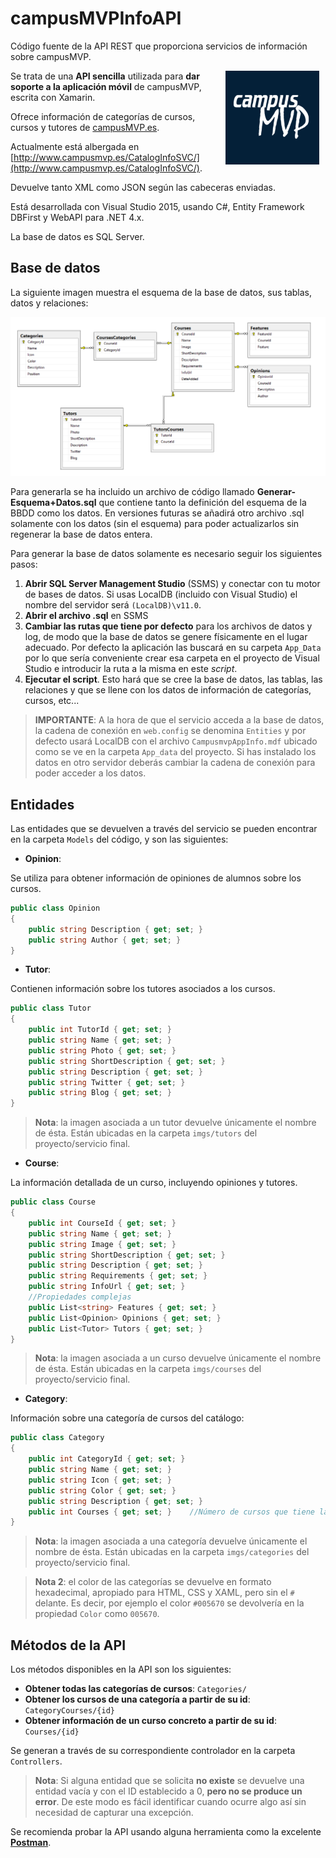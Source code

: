 ﻿# campusMVPInfoAPI

Código fuente de la API REST que proporciona servicios de información sobre campusMVP.

<img src="Logo-campusMVP.png" style="float:right; margin:0 10px;width:150px;height:auto;">

Se trata de una **API sencilla** utilizada para **dar soporte a la aplicación móvil** de campusMVP, escrita con Xamarin. 

Ofrece información de categorías de cursos, cursos y tutores de [campusMVP.es](http://www.campusmvp.es).

Actualmente está albergada en [http://www.campusmvp.es/CatalogInfoSVC/](http://www.campusmvp.es/CatalogInfoSVC/).

Devuelve tanto XML como JSON según las cabeceras enviadas.

Está desarrollada con Visual Studio 2015, usando C#, Entity Framework DBFirst y WebAPI para .NET 4.x.

La base de datos es SQL Server.

## Base de datos

La siguiente imagen muestra el esquema de la base de datos, sus tablas, datos y relaciones:

![Esquema BBDD](BBDD/EsquemaBBDD.png)

Para generarla se ha incluido un archivo de código llamado **Generar-Esquema+Datos.sql** que contiene tanto la definición del esquema de la BBDD como los datos. En versiones futuras se añadirá otro archivo .sql solamente con los datos (sin el esquema) para poder actualizarlos sin regenerar la base de datos entera.

Para generar la base de datos solamente es necesario seguir los siguientes pasos:

1. **Abrir SQL Server Management Studio** (SSMS) y conectar con tu motor de bases de datos. Si usas LocalDB (incluido con Visual Studio) el nombre del servidor será `(LocalDB)\v11.0`.
1. **Abrir el archivo .sql** en SSMS
1. **Cambiar las rutas que tiene por defecto** para los archivos de datos y log, de modo que la base de datos se genere físicamente en el lugar adecuado. Por defecto la aplicación las buscará en su carpeta `App_Data` por lo que sería conveniente crear esa carpeta en el proyecto de Visual Studio e introducir la ruta a la misma en este *script*.
1. **Ejecutar el script**. Esto hará que se cree la base de datos, las tablas, las relaciones y que se llene con los datos de información de categorías, cursos, etc...

>**IMPORTANTE**: A la hora de que el servicio acceda a la base de datos, la cadena de conexión en `web.config` se denomina `Entities` y por defecto usará LocalDB con el archivo `CampusmvpAppInfo.mdf` ubicado como se ve en la carpeta `App_data` del proyecto. Si has instalado los datos en otro servidor deberás cambiar la cadena de conexión para poder acceder a los datos.

## Entidades
Las entidades que se devuelven a través del servicio se pueden encontrar en la carpeta `Models` del código, y son las siguientes:

- **Opinion**:

Se utiliza para obtener información de opiniones de alumnos sobre los cursos.

```csharp
public class Opinion
{
    public string Description { get; set; }
    public string Author { get; set; }
}

```

- **Tutor**:

Contienen información sobre los tutores asociados a los cursos.

```csharp
public class Tutor
{
    public int TutorId { get; set; }
    public string Name { get; set; }
    public string Photo { get; set; }
    public string ShortDescription { get; set; }
    public string Description { get; set; }
    public string Twitter { get; set; }
    public string Blog { get; set; }
}
```

> **Nota**: la imagen asociada a un tutor devuelve únicamente el nombre de ésta. Están ubicadas en la carpeta `imgs/tutors` del proyecto/servicio final.

- **Course**:

La información detallada de un curso, incluyendo opiniones y tutores.

```csharp
public class Course
{
    public int CourseId { get; set; }
    public string Name { get; set; }
    public string Image { get; set; }
    public string ShortDescription { get; set; }
    public string Description { get; set; }
    public string Requirements { get; set; }
    public string InfoUrl { get; set; }
    //Propiedades complejas
    public List<string> Features { get; set; }
    public List<Opinion> Opinions { get; set; }
    public List<Tutor> Tutors { get; set; }
}
```

> **Nota**: la imagen asociada a un curso devuelve únicamente el nombre de ésta. Están ubicadas en la carpeta `imgs/courses` del proyecto/servicio final.


- **Category**:

Información sobre una categoría de cursos del catálogo:

```csharp
public class Category
{
    public int CategoryId { get; set; }
    public string Name { get; set; }
    public string Icon { get; set; }
    public string Color { get; set; }
    public string Description { get; set; }
    public int Courses { get; set; }    //Número de cursos que tiene la categoría
}
```

> **Nota**: la imagen asociada a una categoría devuelve únicamente el nombre de ésta. Están ubicadas en la carpeta `imgs/categories` del proyecto/servicio final.

> **Nota 2**: el color de las categorías se devuelve en formato hexadecimal, apropiado para HTML, CSS y XAML, pero sin el `#` delante. Es decir, por ejemplo el color `#005670` se devolvería en la propiedad `Color` como `005670`.

## Métodos de la API

Los métodos disponibles en la API son los siguientes:

- **Obtener todas las categorías de cursos**: `Categories/`
- **Obtener los cursos de una categoría a partir de su id**: `CategoryCourses/{id}`
- **Obtener información de un curso concreto a partir de su id**: `Courses/{id}`

Se generan a través de su correspondiente controlador en la carpeta `Controllers`.

> **Nota**: Si alguna entidad que se solicita **no existe** se devuelve una entidad vacía y con el ID establecido a 0, **pero no se produce un error**. De este modo es fácil identificar cuando ocurre algo así sin necesidad de capturar una excepción.

Se recomienda probar la API usando alguna herramienta como la excelente **[Postman](https://www.getpostman.com/)**.

